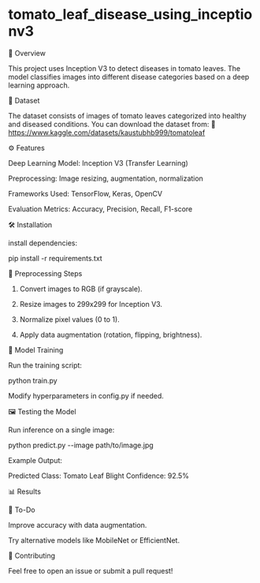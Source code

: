 # tomato_leaf_disease_using_inceptionv3

📌 Overview

This project uses Inception V3 to detect diseases in tomato leaves. The model classifies images into different disease categories based on a deep learning approach.

📂 Dataset

The dataset consists of images of tomato leaves categorized into healthy and diseased conditions. You can download the dataset from:
🔗 https://www.kaggle.com/datasets/kaustubhb999/tomatoleaf

⚙ Features

Deep Learning Model: Inception V3 (Transfer Learning)

Preprocessing: Image resizing, augmentation, normalization

Frameworks Used: TensorFlow, Keras, OpenCV

Evaluation Metrics: Accuracy, Precision, Recall, F1-score


🛠 Installation

install dependencies:

pip install -r requirements.txt

🔧 Preprocessing Steps

1. Convert images to RGB (if grayscale).


2. Resize images to  299x299 for Inception V3.


3. Normalize pixel values (0 to 1).


4. Apply data augmentation (rotation, flipping, brightness).



🚀 Model Training

Run the training script:

python train.py

Modify hyperparameters in config.py if needed.

🖼 Testing the Model

Run inference on a single image:

python predict.py --image path/to/image.jpg

Example Output:

Predicted Class: Tomato Leaf Blight
Confidence: 92.5%

📊 Results

📝 To-Do

Improve accuracy with data augmentation.

Try alternative models like MobileNet or EfficientNet.


🤝 Contributing

Feel free to open an issue or submit a pull request!

